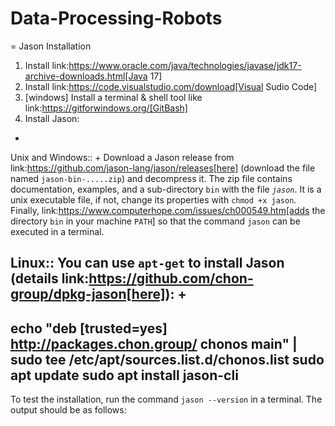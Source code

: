 # Data-Processing-Robots

= Jason Installation

1. Install link:https://www.oracle.com/java/technologies/javase/jdk17-archive-downloads.html[Java 17]
2. Install link:https://code.visualstudio.com/download[Visual Sudio Code]
3. [windows] Install a terminal & shell tool like link:https://gitforwindows.org/[GitBash]
4. Install Jason:
+
Unix and Windows::
+
Download a Jason release from link:https://github.com/jason-lang/jason/releases[here] (download the file named `jason-bin-.....zip`) and decompress it. The zip file contains documentation, examples, and a sub-directory `bin` with the file *`jason`*. It is a unix executable file, if not, change its properties with `chmod +x jason`. Finally, link:https://www.computerhope.com/issues/ch000549.htm[adds the directory `bin` in your machine `PATH`] so that the command `jason` can be executed in a terminal. 

Linux::
You can use `apt-get` to install Jason (details link:https://github.com/chon-group/dpkg-jason[here]):
+
----
echo "deb [trusted=yes] http://packages.chon.group/ chonos main" | sudo tee /etc/apt/sources.list.d/chonos.list 
sudo apt update
sudo apt install jason-cli
----

To test the installation, run the command `jason --version` in a terminal. The output should be as follows:
